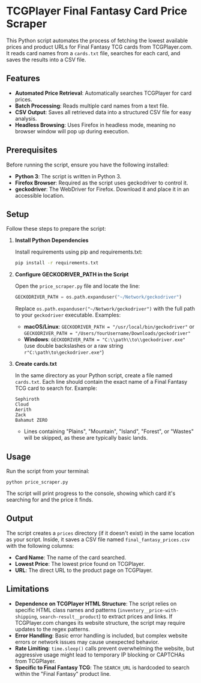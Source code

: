 # TCGPlayer Final Fantasy Card Price Scraper

This Python script automates the process of fetching the lowest available prices and product URLs for Final Fantasy TCG cards from TCGPlayer.com. It reads card names from a `cards.txt` file, searches for each card, and saves the results into a CSV file.

## Features

- **Automated Price Retrieval**: Automatically searches TCGPlayer for card prices.
- **Batch Processing**: Reads multiple card names from a text file.
- **CSV Output**: Saves all retrieved data into a structured CSV file for easy analysis.
- **Headless Browsing**: Uses Firefox in headless mode, meaning no browser window will pop up during execution.

## Prerequisites

Before running the script, ensure you have the following installed:

- **Python 3**: The script is written in Python 3.
- **Firefox Browser**: Required as the script uses geckodriver to control it.
- **geckodriver**: The WebDriver for Firefox. Download it and place it in an accessible location.

## Setup

Follow these steps to prepare the script:

1. **Install Python Dependencies**

   Install requirements using pip and requirements.txt:

   ```bash
   pip install -r requirements.txt
   ```
   
2. **Configure GECKODRIVER_PATH in the Script**

   Open the `price_scraper.py` file and locate the line:

   ```python
   GECKODRIVER_PATH = os.path.expanduser("~/Network/geckodriver")
   ```

   Replace `os.path.expanduser("~/Network/geckodriver")` with the full path to your `geckodriver` executable. Examples:

   - **macOS/Linux**: `GECKODRIVER_PATH = "/usr/local/bin/geckodriver"` or `GECKODRIVER_PATH = "/Users/YourUsername/Downloads/geckodriver"`
   - **Windows**: `GECKODRIVER_PATH = "C:\\path\\to\\geckodriver.exe"` (use double backslashes or a raw string `r"C:\path\to\geckodriver.exe"`)

3. **Create cards.txt**

   In the same directory as your Python script, create a file named `cards.txt`. Each line should contain the exact name of a Final Fantasy TCG card to search for. Example:

   ```
   Sephiroth
   Cloud
   Aerith
   Zack
   Bahamut ZERO
   ```

   - Lines containing "Plains", "Mountain", "Island", "Forest", or "Wastes" will be skipped, as these are typically basic lands.

## Usage

Run the script from your terminal:

```
python price_scraper.py
```

The script will print progress to the console, showing which card it's searching for and the price it finds.

## Output

The script creates a `prices` directory (if it doesn't exist) in the same location as your script. Inside, it saves a CSV file named `final_fantasy_prices.csv` with the following columns:

- **Card Name**: The name of the card searched.
- **Lowest Price**: The lowest price found on TCGPlayer.
- **URL**: The direct URL to the product page on TCGPlayer.

## Limitations

- **Dependence on TCGPlayer HTML Structure**: The script relies on specific HTML class names and patterns (`inventory__price-with-shipping`, `search-result__product`) to extract prices and links. If TCGPlayer.com changes its website structure, the script may require updates to the regex patterns.
- **Error Handling**: Basic error handling is included, but complex website errors or network issues may cause unexpected behavior.
- **Rate Limiting**: `time.sleep()` calls prevent overwhelming the website, but aggressive usage might lead to temporary IP blocking or CAPTCHAs from TCGPlayer.
- **Specific to Final Fantasy TCG**: The `SEARCH_URL` is hardcoded to search within the "Final Fantasy" product line.
